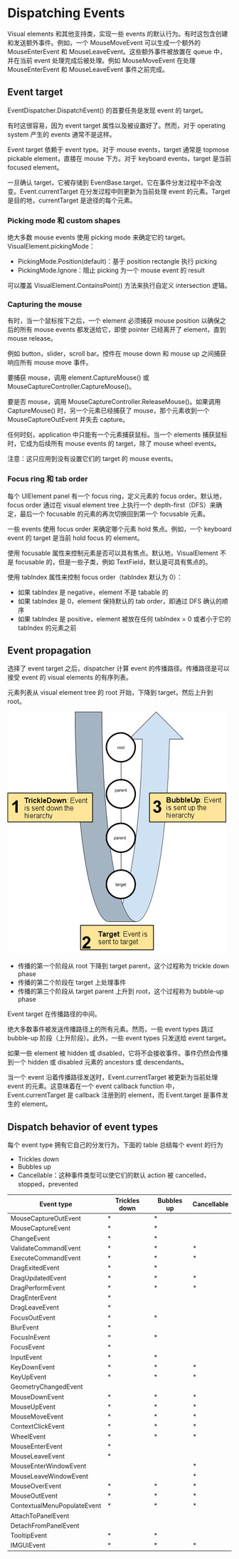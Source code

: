 # Dispatching Events

Visual elements 和其他支持类，实现一些 events 的默认行为。有时这包含创建和发送额外事件。例如，一个 MouseMoveEvent 可以生成一个额外的 MouseEnterEvent 和 MouseLeaveEvent。这些额外事件被放置在 queue 中，并在当前 event 处理完成后被处理。例如 MouseMoveEvent 在处理 MouseEnterEvent 和 MouseLeaveEvent 事件之前完成。

## Event target

EventDispatcher.DispatchEvent() 的首要任务是发现 event 的 target。

有时这很容易，因为 event target 属性以及被设置好了。然而，对于 operating system 产生的 events 通常不是这样。

Event target 依赖于 event type。对于 mouse events，target 通常是 topmose pickable element，直接在 mouse 下方。对于 keyboard events，target 是当前 focused element。

一旦确认 target，它被存储到 EventBase.target，它在事件分发过程中不会改变。Event.currentTarget 在分发过程中则更新为当前处理 event 的元素。Target 是目的地，currentTarget 是途径的每个元素。

### Picking mode 和 custom shapes

绝大多数 mouse events 使用 picking mode 来确定它的 target。VisualElement.pickingMode：

- PickingMode.Position(default)：基于 position rectangle 执行 picking
- PickingMode.Ignore：阻止 picking 为一个 mouse event 的 result

可以覆盖 VisualElement.ContainsPoint() 方法来执行自定义 intersection 逻辑。

### Capturing the mouse

有时，当一个鼠标按下之后，一个 element 必须捕获 mouse position 以确保之后的所有 mouse events 都发送给它，即使 pointer 已经离开了 element，直到 mouse release。

例如 button，slider，scroll bar。控件在 mouse down 和 mouse up 之间捕获响应所有 mouse move 事件。

要捕获 mouse，调用 element.CaptureMouse() 或 MouseCaptureController.CaptureMouse()。

要是否 mouse，调用 MouseCaptureController.ReleaseMouse()。如果调用 CaptureMouse() 时，另一个元素已经捕获了 mouse，那个元素收到一个 MouseCaptureOutEvent 并失去 capture。

任何时刻，application 中只能有一个元素捕获鼠标。当一个 elements 捕获鼠标时，它成为后续所有 mouse events 的 target，除了 mouse wheel events。

注意：这只应用到没有设置它们的 target 的 mouse events。

### Focus ring 和 tab order

每个 UIElement panel 有一个 focus ring，定义元素的 focus order。默认地，focus order 通过在 visual element tree 上执行一个 depth-first（DFS）来确定，最后一个 focusable 的元素的再次切换回到第一个 focusable 元素。

一些 events 使用 focus order 来确定哪个元素 hold 焦点。例如，一个 keyboard event 的 target 是当前 hold focus 的 element。

使用 focusable 属性来控制元素是否可以具有焦点。默认地，VisualElement 不是 focusable 的，但是一些子类，例如 TextField，默认是可具有焦点的。

使用 tabIndex 属性来控制 focus order（tabIndex 默认为 0）：

- 如果 tabIndex 是 negative，element 不是 tabable 的
- 如果 tabIndex 是 0，element 保持默认的 tab order，即通过 DFS 确认的顺序
- 如果 tabIndex 是 positive，element 被放在任何 tabIndex = 0 或者小于它的 tabIndex 的元素之前

## Event propagation

选择了 event target 之后，dispatcher 计算 event 的传播路径。传播路径是可以接受 event 的 visual elements 的有序列表。

元素列表从 visual element tree 的 root 开始，下降到 target，然后上升到 root。

![UIElementsEvents](../../Image/UIElementsEvents.png)

- 传播的第一个阶段从 root 下降到 target parent，这个过程称为 trickle down phase
- 传播的第二个阶段在 target 上处理事件
- 传播的第三个阶段从 target parent 上升到 root，这个过程称为 bubble-up phase

Event target 在传播路径的中间。

绝大多数事件被发送传播路径上的所有元素。然而，一些 event types 跳过 bubble-up 阶段（上升阶段）。此外，一些 event types 只发送给 event target。

如果一些 element 被 hidden 或 disabled，它将不会接收事件。事件仍然会传播到一个 hidden 或 disabled 元素的 ancestors 或 descendants。

当一个 event 沿着传播路径发送时，Event.currentTarget 被更新为当前处理 event 的元素。这意味着在一个 event callback function 中，Event.currentTarget 是 callback 注册到的 element，而 Event.target 是事件发生的 element。

## Dispatch behavior of event types

每个 event type 拥有它自己的分发行为。下面的 table 总结每个 event 的行为

- Trickles down
- Bubbles up
- Cancellable：这种事件类型可以使它们的默认 action 被 cancelled，stopped，prevented

| Event type | Trickles down | Bubbles up | Cancellable |
| --- | --- | --- | --- |
| MouseCaptureOutEvent          | * | * |   |
| MouseCaptureEvent             | * | * |   |
| ChangeEvent                   | * | * |   |
| ValidateCommandEvent          | * | * | * |
| ExecuteCommandEvent           | * | * | * |
| DragExitedEvent               | * | * |   |
| DragUpdatedEvent              | * | * | * |
| DragPerformEvent              | * | * | * |
| DragEnterEvent                | * |   |   |
| DragLeaveEvent                | * |   |   |
| FocusOutEvent                 | * | * |   |
| BlurEvent                     | * |   |   |
| FocusInEvent                  | * | * |   |
| FocusEvent                    | * |   |   |
| InputEvent                    | * | * |   |
| KeyDownEvent                  | * | * | * |
| KeyUpEvent                    | * | * | * |
| GeometryChangedEvent          |   |   |   |
| MouseDownEvent                | * | * | * |
| MouseUpEvent                  | * | * | * |
| MouseMoveEvent                | * | * | * |
| ContextClickEvent             | * | * | * |
| WheelEvent                    | * | * | * |
| MouseEnterEvent               | * |   |   |
| MouseLeaveEvent               | * |   |   |
| MouseEnterWindowEvent         |   |   | * |
| MouseLeaveWindowEvent         |   |   | * |
| MouseOverEvent                | * | * | * |
| MouseOutEvent                 | * | * | * |
| ContextualMenuPopulateEvent   | * | * | * |
| AttachToPanelEvent            |   |   |   |
| DetachFromPanelEvent          |   |   |   |
| TooltipEvent                  | * | * |   |
| IMGUIEvent                    | * | * | * |

